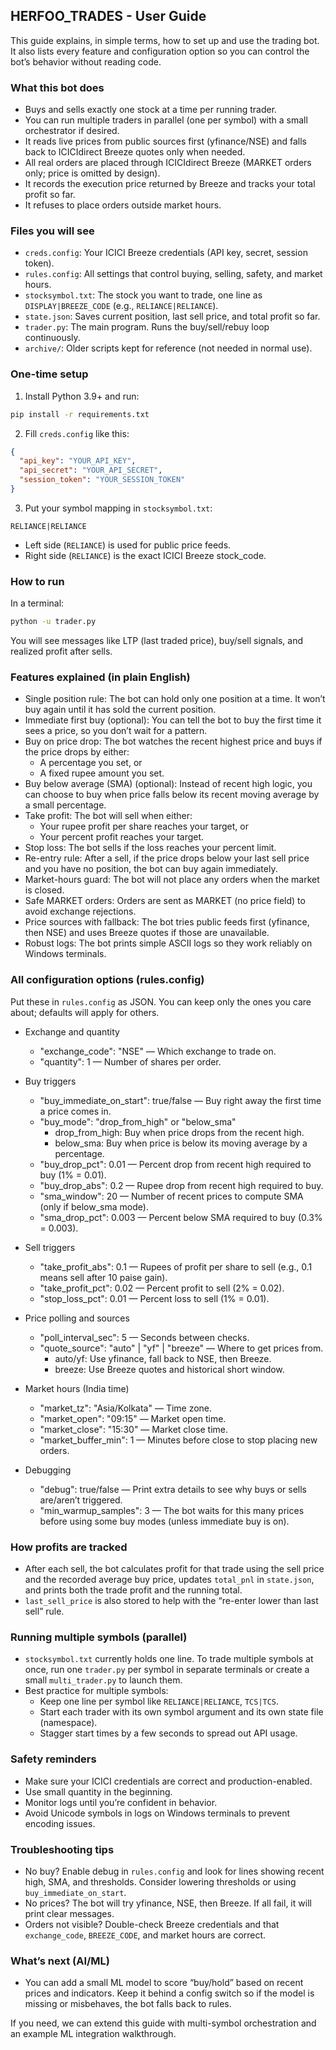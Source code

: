 ## HERFOO_TRADES - User Guide

This guide explains, in simple terms, how to set up and use the trading bot. It also lists every feature and configuration option so you can control the bot’s behavior without reading code.

### What this bot does
- Buys and sells exactly one stock at a time per running trader.
- You can run multiple traders in parallel (one per symbol) with a small orchestrator if desired.
- It reads live prices from public sources first (yfinance/NSE) and falls back to ICICIdirect Breeze quotes only when needed.
- All real orders are placed through ICICIdirect Breeze (MARKET orders only; price is omitted by design).
- It records the execution price returned by Breeze and tracks your total profit so far.
- It refuses to place orders outside market hours.

### Files you will see
- `creds.config`: Your ICICI Breeze credentials (API key, secret, session token).
- `rules.config`: All settings that control buying, selling, safety, and market hours.
- `stocksymbol.txt`: The stock you want to trade, one line as `DISPLAY|BREEZE_CODE` (e.g., `RELIANCE|RELIANCE`).
- `state.json`: Saves current position, last sell price, and total profit so far.
- `trader.py`: The main program. Runs the buy/sell/rebuy loop continuously.
- `archive/`: Older scripts kept for reference (not needed in normal use).

### One-time setup
1) Install Python 3.9+ and run:
```bash
pip install -r requirements.txt
```
2) Fill `creds.config` like this:
```json
{
  "api_key": "YOUR_API_KEY",
  "api_secret": "YOUR_API_SECRET",
  "session_token": "YOUR_SESSION_TOKEN"
}
```
3) Put your symbol mapping in `stocksymbol.txt`:
```
RELIANCE|RELIANCE
```
- Left side (`RELIANCE`) is used for public price feeds.
- Right side (`RELIANCE`) is the exact ICICI Breeze stock_code.

### How to run
In a terminal:
```bash
python -u trader.py
```
You will see messages like LTP (last traded price), buy/sell signals, and realized profit after sells.

### Features explained (in plain English)
- Single position rule: The bot can hold only one position at a time. It won’t buy again until it has sold the current position.
- Immediate first buy (optional): You can tell the bot to buy the first time it sees a price, so you don’t wait for a pattern.
- Buy on price drop: The bot watches the recent highest price and buys if the price drops by either:
  - A percentage you set, or
  - A fixed rupee amount you set.
- Buy below average (SMA) (optional): Instead of recent high logic, you can choose to buy when price falls below its recent moving average by a small percentage.
- Take profit: The bot will sell when either:
  - Your rupee profit per share reaches your target, or
  - Your percent profit reaches your target.
- Stop loss: The bot sells if the loss reaches your percent limit.
- Re-entry rule: After a sell, if the price drops below your last sell price and you have no position, the bot can buy again immediately.
- Market-hours guard: The bot will not place any orders when the market is closed.
- Safe MARKET orders: Orders are sent as MARKET (no price field) to avoid exchange rejections.
- Price sources with fallback: The bot tries public feeds first (yfinance, then NSE) and uses Breeze quotes if those are unavailable.
- Robust logs: The bot prints simple ASCII logs so they work reliably on Windows terminals.

### All configuration options (rules.config)
Put these in `rules.config` as JSON. You can keep only the ones you care about; defaults will apply for others.

- Exchange and quantity
  - "exchange_code": "NSE" — Which exchange to trade on.
  - "quantity": 1 — Number of shares per order.

- Buy triggers
  - "buy_immediate_on_start": true/false — Buy right away the first time a price comes in.
  - "buy_mode": "drop_from_high" or "below_sma"
    - drop_from_high: Buy when price drops from the recent high.
    - below_sma: Buy when price is below its moving average by a percentage.
  - "buy_drop_pct": 0.01 — Percent drop from recent high required to buy (1% = 0.01).
  - "buy_drop_abs": 0.2 — Rupee drop from recent high required to buy.
  - "sma_window": 20 — Number of recent prices to compute SMA (only if below_sma mode).
  - "sma_drop_pct": 0.003 — Percent below SMA required to buy (0.3% = 0.003).

- Sell triggers
  - "take_profit_abs": 0.1 — Rupees of profit per share to sell (e.g., 0.1 means sell after 10 paise gain).
  - "take_profit_pct": 0.02 — Percent profit to sell (2% = 0.02).
  - "stop_loss_pct": 0.01 — Percent loss to sell (1% = 0.01).

- Price polling and sources
  - "poll_interval_sec": 5 — Seconds between checks.
  - "quote_source": "auto" | "yf" | "breeze" — Where to get prices from.
    - auto/yf: Use yfinance, fall back to NSE, then Breeze.
    - breeze: Use Breeze quotes and historical short window.

- Market hours (India time)
  - "market_tz": "Asia/Kolkata" — Time zone.
  - "market_open": "09:15" — Market open time.
  - "market_close": "15:30" — Market close time.
  - "market_buffer_min": 1 — Minutes before close to stop placing new orders.

- Debugging
  - "debug": true/false — Print extra details to see why buys or sells are/aren’t triggered.
  - "min_warmup_samples": 3 — The bot waits for this many prices before using some buy modes (unless immediate buy is on).

### How profits are tracked
- After each sell, the bot calculates profit for that trade using the sell price and the recorded average buy price, updates `total_pnl` in `state.json`, and prints both the trade profit and the running total.
- `last_sell_price` is also stored to help with the “re-enter lower than last sell” rule.

### Running multiple symbols (parallel)
- `stocksymbol.txt` currently holds one line. To trade multiple symbols at once, run one `trader.py` per symbol in separate terminals or create a small `multi_trader.py` to launch them.
- Best practice for multiple symbols:
  - Keep one line per symbol like `RELIANCE|RELIANCE`, `TCS|TCS`.
  - Start each trader with its own symbol argument and its own state file (namespace).
  - Stagger start times by a few seconds to spread out API usage.

### Safety reminders
- Make sure your ICICI credentials are correct and production-enabled.
- Use small quantity in the beginning.
- Monitor logs until you’re confident in behavior.
- Avoid Unicode symbols in logs on Windows terminals to prevent encoding issues.

### Troubleshooting tips
- No buy? Enable debug in `rules.config` and look for lines showing recent high, SMA, and thresholds. Consider lowering thresholds or using `buy_immediate_on_start`.
- No prices? The bot will try yfinance, NSE, then Breeze. If all fail, it will print clear messages.
- Orders not visible? Double-check Breeze credentials and that `exchange_code`, `BREEZE_CODE`, and market hours are correct.

### What’s next (AI/ML)
- You can add a small ML model to score “buy/hold” based on recent prices and indicators. Keep it behind a config switch so if the model is missing or misbehaves, the bot falls back to rules.

If you need, we can extend this guide with multi-symbol orchestration and an example ML integration walkthrough.
